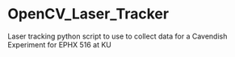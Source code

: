 # OpenCV_Laser_Tracker
Laser tracking python script to use to collect data for a Cavendish Experiment for EPHX 516 at KU
